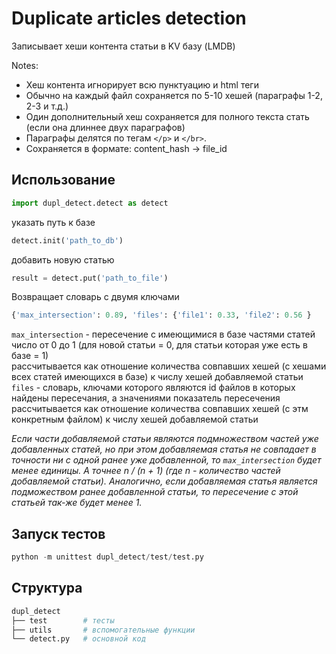 # Duplicate articles detection

Записывает хеши контента статьи в KV базу (LMDB)

Notes:

- Хеш контента игнорирует всю пунктуацию и html теги
- Обычно на каждый файл сохраняется по 5-10 хешей (параграфы 1-2, 2-3 и т.д.)
- Один дополнительный хеш сохраняется для полного текста стать (если она длиннее двух параграфов)
- Параграфы делятся по тегам ```</p>``` и ```</br>```.
- Сохраняется в формате: content_hash -> file_id

## Использование

```python
import dupl_detect.detect as detect
```

указать путь к базе
```python
detect.init('path_to_db')
```
добавить новую статью
```python
result = detect.put('path_to_file')
```
Возвращает словарь с двумя ключами
```python
{'max_intersection': 0.89, 'files': {'file1': 0.33, 'file2': 0.56 }
```
```max_intersection``` - пересечение с имеющимися в базе частями статей  
число от 0 до 1 (для новой статьи = 0, для статьи которая уже есть в базе = 1)  
рассчитывается как отношение количества совпавших хешей (с хешами всех статей имеющихся в базе) к числу хешей добавляемой статьи  
```files``` - словарь, ключами которого являются id файлов в которых найдены пересечания, а значениями показатель пересечения  
рассчитывается как отношение количества совпавших хешей (с этм конкретным файлом) к числу хешей добавляемой статьи

*Если части добавляемой статьи являются подмножеством частей уже добавленных статей, но при этом добавляемая статья не совпадает в точности ни с одной ранее уже добавленной, то ```max_intersection``` будет менее единицы. А точнее n / (n + 1) (где n - количество частей добавляемой статьи).
Аналогично, если добавляемая статья является подможеством ранее добавленной статьи, то пересечение с этой статьей так-же будет менее 1.*

## Запуск тестов
```python
python -m unittest dupl_detect/test/test.py
```

## Структура


```bash
dupl_detect
├── test        # тесты
├── utils       # вспомогательные функции
└── detect.py   # основной код
```